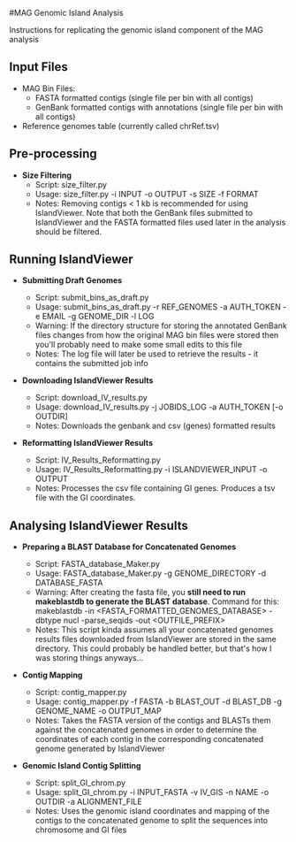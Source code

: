 #MAG Genomic Island Analysis

Instructions for replicating the genomic island component of the MAG analysis

## Input Files

- MAG Bin Files:
    - FASTA formatted contigs (single file per bin with all contigs)
    - GenBank formatted contigs with annotations (single file per bin with all contigs)
- Reference genomes table (currently called chrRef.tsv)

## Pre-processing

- **Size Filtering**
    - Script: size_filter.py
    - Usage: size_filter.py -i INPUT -o OUTPUT -s SIZE -f FORMAT
    - Notes: Removing contigs < 1 kb is recommended for using IslandViewer. Note that both the GenBank files submitted to 
IslandViewer and the FASTA formatted files used later in the analysis should be filtered.

## Running IslandViewer

- **Submitting Draft Genomes**
    - Script: submit_bins_as_draft.py
    - Usage: submit_bins_as_draft.py -r REF_GENOMES -a AUTH_TOKEN -e EMAIL -g GENOME_DIR -l LOG
    - Warning: If the directory structure for storing the annotated GenBank files changes from how the original MAG bin 
    files were stored then you'll probably need to make some small edits to this file
    - Notes: The log file will later be used to retrieve the results - it contains the submitted job info

- **Downloading IslandViewer Results**
    - Script: download_IV_results.py
    - Usage: download_IV_results.py -j JOBIDS_LOG -a AUTH_TOKEN \[-o OUTDIR\]
    - Notes: Downloads the genbank and csv (genes) formatted results

- **Reformatting IslandViewer Results**
    - Script: IV_Results_Reformatting.py
    - Usage: IV_Results_Reformatting.py -i ISLANDVIEWER_INPUT -o OUTPUT
    - Notes: Processes the csv file containing GI genes. Produces a tsv file with the GI coordinates.

## Analysing IslandViewer Results

- **Preparing a BLAST Database for Concatenated Genomes**
    - Script: FASTA_database_Maker.py
    - Usage: FASTA_database_Maker.py -g GENOME_DIRECTORY -d DATABASE_FASTA
    - Warning: After creating the fasta file, you **still need to run makeblastdb to generate the BLAST database**.
    Command for this: makeblastdb -in <FASTA_FORMATTED_GENOMES_DATABASE> -dbtype nucl -parse_seqids -out <OUTFILE_PREFIX>
    - Notes: This script kinda assumes all your concatenated genomes results files downloaded from IslandViewer are 
    stored in the same directory. This could probably be handled better, but that's how I was storing things anyways...

- **Contig Mapping**
    - Script: contig_mapper.py
    - Usage:  contig_mapper.py -f FASTA -b BLAST_OUT -d BLAST_DB -g GENOME_NAME -o OUTPUT_MAP
    - Notes: Takes the FASTA version of the contigs and BLASTs them against the concatenated genomes in order to 
    determine the coordinates of each contig in the corresponding concatenated genome generated by IslandViewer

- **Genomic Island Contig Splitting**
    - Script: split_GI_chrom.py
    - Usage: split_GI_chrom.py -i INPUT_FASTA -v IV_GIS -n NAME -o OUTDIR -a ALIGNMENT_FILE
    - Notes: Uses the genomic island coordinates and mapping of the contigs to the concatenated genome to split the 
    sequences into chromosome and GI files